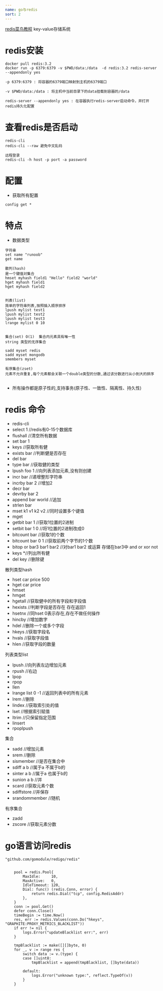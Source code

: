 ```yaml
---
name: go与redis
sort: 2
---
```


[redis菜鸟教程](http://www.runoob.com/redis/redis-tutorial.html) key-value存储系统

# redis安装

```
docker pull redis:3.2
docker run -p 6379:6379 -v $PWD/data:/data  -d redis:3.2 redis-server --appendonly yes

-p 6379:6379 : 将容器的6379端口映射到主机的6379端口

-v $PWD/data:/data : 将主机中当前目录下的data挂载到容器的/data

redis-server --appendonly yes : 在容器执行redis-server启动命令，并打开redis持久化配置
```
# 查看redis是否启动

```
redis-cli 
redis-cli --raw 避免中文乱码

远程登录
redis-cli -h host -p port -a password
```

# 配置

- 获取所有配置

```
config get *
```

#  特点

- 数据类型

```
字符串
set name "runoob"
get name

散列(hash)
是一个键值对集合
hmset myhash field1 "Hello" field2 "world"
hget myhash field1
hget myhash field2


列表(list)
简单的字符串列表,按照插入顺序排序
lpush mylist test1
lpush mylist test2
lpush mylist test3
lrange mylist 0 10


集合(set) O(1)  集合内元素具有唯一性
string 类型的无序集合

sadd myset redis
sadd myset mongodb
smembers myset

有序集合(zset)
元素不允许重复,每个元素都会关联一个double类型的分数,通过该分数进行从小到大的排序


```

- 所有操作都是原子性的,支持事务(原子性、一致性、隔离性、持久性)




# redis 命令



- redis-cli 
- select 1 //redis有0-15个数据库
- flushall //清空所有数据
- set bar 1
- keys		//获取所有健
- exists bar //判断健是否存在
- del bar
- type bar   //获取健的类型
- lpush foo 1 //向列表添加元素,没有则创建
- incr bar  //递增整形字符串
- incrby bar 2 //增加2
- decr bar
- devrby bar 2
- append bar world  //追加
- strlen bar
- mset k1 v1 k2 v2 //同时设置多个键值
- mget 
- getbit bar 1 //获取1位置的2进制
- setbit bar 1 0 //将1位置的2进制改成0
- bitcount bar //获取1的个数
- bitcount bar 0 1 //获取前两个字节的1个数
- bitop or bar3 bar1 bar2 //对bar1 bar2 或运算 存储在bar3中 and or xor not
- keys *//列出所有健
- del key //删除键
 
 散列类型hash
 
- hset car price 500
- hget car price
- hmset 
- hmget
- hgetall //获取健中的所有字段和字段值
- hexists //判断字段是否存在 存在返回1
- hsetnx //同hset 0表示存在,存在不做任何操作
- hincby //增加数字
- hdel //删除一个或多个字段
- hkeys //获取字段名
- hvals //获取字段值
- hlen //获取字段的数量

 列表类型list

- lpush //向列表左边增加元素
- rpush //右边
- lpop
- rpop
- llen
- lrange list 0 -1 //返回列表中的所有元素
- lrem //删除
- lindex //获取索引处的值
- lset //根据索引赋值
- ltrim //只保留指定范围
- linsert
- rpoplpush

 集合

- sadd //增加元素
- srem //删除
- sismember //是否在集合中
- sdiff a b //属于a 不属于b的
- sinter a b //属于a 也属于b的
- sunion  a b //并
- scard //获取元素个数
- sdiffstore //并保存
- srandommember //随机

 有序集合
 
- zadd
- zscore //获取元素分数


# go语言访问redis

```
"github.com/gomodule/redigo/redis"


	pool = redis.Pool{
		MaxIdle:     10,
		MaxActive:   0,
		IdleTimeout: 120,
		Dial: func() (redis.Conn, error) {
			return redis.Dial("tcp", config.RedisAddr)
		},
	}
	conn := pool.Get()
	defer conn.Close()
	timeBegin := time.Now()
	res, err := redis.Values(conn.Do("hkeys", "GRAPHITE:PROXY_METRICS_BLACKLIST"))
	if err != nil {
		logs.Error("updateBlacklist err:", err)
	}

	tmpBlacklist := make([][]byte, 0)
	for _, v := range res {
		switch data := v.(type) {
		case []uint8:
			tmpBlacklist = append(tmpBlacklist, []byte(data))

		default:
			logs.Error("unknown type:", reflect.TypeOf(v))
		}
	}
	
		
	
```
